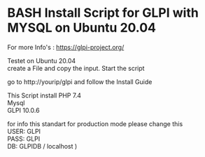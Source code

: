# BASH Install Script for GLPI with MYSQL on Ubuntu 20.04 

For more Info's : https://glpi-project.org/ 

Testet on Ubuntu 20.04 \
create a File and copy the input. Start the script  

go to http://yourip/glpi and follow the Install Guide 

This Script install
PHP 7.4 \
Mysql \
GLPI 10.0.6 


for info this standart for production mode please change this \
USER: GLPI \
PASS: GLPI \
DB: GLPIDB / localhost ) 
